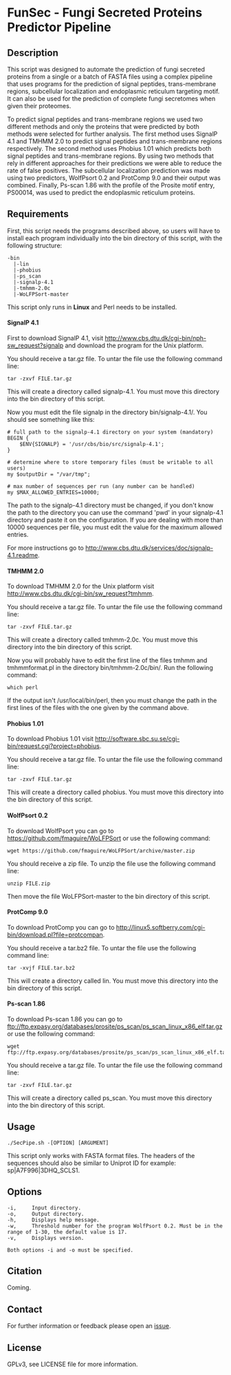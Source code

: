 # FunSec - Fungi Secreted Proteins Predictor Pipeline #

## Description ##

This script was designed to automate the prediction of fungi secreted proteins from a single or a batch of FASTA files using a complex pipeline that uses programs for the prediction of signal peptides, trans-membrane regions, subcellular localization and endoplasmic reticulum targeting motif. It can also be used for the prediction of complete fungi secretomes when given their proteomes.

To predict signal peptides and trans-membrane regions we used two different methods and only the proteins that were predicted by both methods were selected for further analysis. The first method uses SignalP 4.1 and TMHMM 2.0 to predict signal peptides and trans-membrane regions respectively. The second method uses Phobius 1.01 which predicts both signal peptides and trans-membrane regions. By using two methods that rely in different approaches for their predictions we were able to reduce the rate of false positives. The subcellular localization prediction was made using two predictors, WolfPsort 0.2 and ProtComp 9.0 and their output was combined. Finally, Ps-scan 1.86 with the profile of the Prosite motif entry, PS00014, was used to predict the endoplasmic reticulum proteins.

## Requirements ##

First, this script needs the programs described above, so users will have to install each program individually into the bin directory of this script, with the following structure:

```
-bin
  |-lin
  |-phobius
  |-ps_scan
  |-signalp-4.1
  |-tmhmm-2.0c
  |-WoLFPSort-master
```

This script only runs in **Linux** and Perl needs to be installed.

#### SignalP 4.1 ####

First to download SignalP 4.1, visit <http://www.cbs.dtu.dk/cgi-bin/nph-sw_request?signalp> and download the program for the Unix platform.

You should receive a tar.gz file. To untar the file use the following command line:

```
tar -zxvf FILE.tar.gz
```

This will create a directory called signalp-4.1. You must move this directory into the bin directory of this script.

Now you must edit the file signalp in the directory bin/signalp-4.1/. You should see something like this:

```
# full path to the signalp-4.1 directory on your system (mandatory)
BEGIN {
    $ENV{SIGNALP} = '/usr/cbs/bio/src/signalp-4.1';
}

# determine where to store temporary files (must be writable to all users)
my $outputDir = "/var/tmp";

# max number of sequences per run (any number can be handled)
my $MAX_ALLOWED_ENTRIES=10000;
```

The path to the signalp-4.1 directory must be changed, if you don't know the path to the directory you can use the command 'pwd' in your signalp-4.1 directory and paste it on the configuration. If you are dealing with more than 10000 sequences per file, you must edit the value for the maximum allowed entries.

For more instructions go to <http://www.cbs.dtu.dk/services/doc/signalp-4.1.readme>.

#### TMHMM 2.0 ####

To download TMHMM 2.0 for the Unix platform visit <http://www.cbs.dtu.dk/cgi-bin/sw_request?tmhmm>.

You should receive a tar.gz file. To untar the file use the following command line:

```
tar -zxvf FILE.tar.gz
```

This will create a directory called tmhmm-2.0c. You must move this directory into the bin directory of this script.

Now you will probably have to edit the first line of the files tmhmm and tmhmmformat.pl in the directory bin/tmhmm-2.0c/bin/. Run the following command:

```
which perl
```

If the output isn't /usr/local/bin/perl, then you must change the path in the first lines of the files with the one given by the command above.

#### Phobius 1.01 ####

To download Phobius 1.01 visit <http://software.sbc.su.se/cgi-bin/request.cgi?project=phobius>.

You should receive a tar.gz file. To untar the file use the following command line:

```
tar -zxvf FILE.tar.gz
```

This will create a directory called phobius. You must move this directory into the bin directory of this script.

#### WolfPsort 0.2 ####

To download WolfPsort you can go to <https://github.com/fmaguire/WoLFPSort> or use the following command:

```
wget https://github.com/fmaguire/WoLFPSort/archive/master.zip
```

You should receive a zip file. To unzip the file use the following command line:

```
unzip FILE.zip
```

Then move the file WoLFPSort-master to the bin directory of this script.

#### ProtComp 9.0 ####

To download ProtComp you can go to <http://linux5.softberry.com/cgi-bin/download.pl?file=protcompan>.

You should receive a tar.bz2 file. To untar the file use the following command line:

```
tar -xvjf FILE.tar.bz2
```

This will create a directory called lin. You must move this directory into the bin directory of this script.

#### Ps-scan 1.86 ####

To download Ps-scan 1.86 you can go to <ftp://ftp.expasy.org/databases/prosite/ps_scan/ps_scan_linux_x86_elf.tar.gz> or use the following command:

```
wget ftp://ftp.expasy.org/databases/prosite/ps_scan/ps_scan_linux_x86_elf.tar.gz
```

You should receive a tar.gz file. To untar the file use the following command line:

```
tar -zxvf FILE.tar.gz
```

This will create a directory called ps_scan. You must move this directory into the bin directory of this script.

## Usage ##

```
./SecPipe.sh -[OPTION] [ARGUMENT]
```

This script only works with FASTA format files. The headers of the sequences should also be similar to Uniprot ID for example: sp|A7F996|3DHQ_SCLS1.

## Options ##

```
-i,		Input directory.
-o,		Output directory.
-h,		Displays help message.
-w,		Threshold number for the program WolfPsort 0.2. Must be in the range of 1-30, the default value is 17.
-v,		Displays version.

Both options -i and -o must be specified.
```

## Citation ##

Coming.

## Contact ##

For further information or feedback please open an [issue](https://github.com/Lonewolfenrir/FunSec/issues).

## License ##

GPLv3, see LICENSE file for more information.

